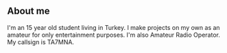 ## About me

I'm an 15 year old student living in Turkey. I make projects on my own as an amateur for only entertainment purposes. I'm also Amateur Radio Operator. My callsign is TA7MNA.
